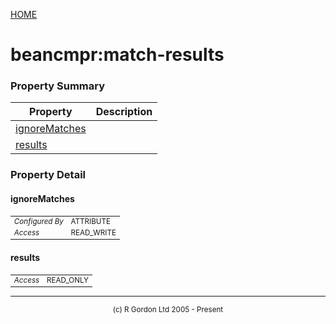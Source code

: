 [HOME](../../../../README.md)
# beancmpr:match-results



### Property Summary

| Property | Description |
| -------- | ----------- |
| [ignoreMatches](#propertyignorematches) |  | 
| [results](#propertyresults) |  | 


### Property Detail
#### ignoreMatches <a name="propertyignorematches"></a>

<table style='font-size:smaller'>
      <tr><td><i>Configured By</i></td><td>ATTRIBUTE</td></tr>
      <tr><td><i>Access</i></td><td>READ_WRITE</td></tr>
</table>



#### results <a name="propertyresults"></a>

<table style='font-size:smaller'>
      <tr><td><i>Access</i></td><td>READ_ONLY</td></tr>
</table>




-----------------------

<div style='font-size: smaller; text-align: center;'>(c) R Gordon Ltd 2005 - Present</div>

